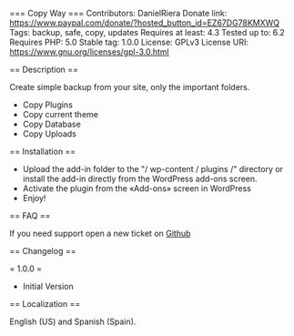=== Copy Way ===
Contributors: DanielRiera
Donate link: https://www.paypal.com/donate/?hosted_button_id=EZ67DG78KMXWQ
Tags: backup, safe, copy, updates
Requires at least: 4.3
Tested up to: 6.2
Requires PHP: 5.0
Stable tag: 1.0.0
License: GPLv3
License URI: https://www.gnu.org/licenses/gpl-3.0.html

== Description ==

Create simple backup from your site, only the important folders.

- Copy Plugins
- Copy current theme
- Copy Database
- Copy Uploads 

== Installation ==

* Upload the add-in folder to the "/ wp-content / plugins /" directory or install the add-in directly from the WordPress add-ons screen.
* Activate the plugin from the «Add-ons» screen in WordPress
* Enjoy!
 
== FAQ ==

If you need support open a new ticket on [Github](https://github.com/DanielRiera/copy-way/issues)

 
== Changelog ==

= 1.0.0 =
- Initial Version

== Localization ==

English (US) and Spanish (Spain).
